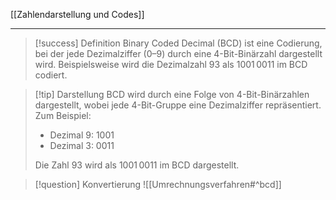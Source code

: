 [[Zahlendarstellung und Codes]]

---

> [!success] Definition
> Binary Coded Decimal (BCD) ist eine Codierung, bei der jede Dezimalziffer (0–9) durch eine 4-Bit-Binärzahl dargestellt wird. Beispielsweise wird die Dezimalzahl 93 als 1001 0011 im BCD codiert.

> [!tip] Darstellung
> BCD wird durch eine Folge von 4-Bit-Binärzahlen dargestellt, wobei jede 4-Bit-Gruppe eine Dezimalziffer repräsentiert. Zum Beispiel:
> - Dezimal 9: 1001
> - Dezimal 3: 0011
> 
> Die Zahl 93 wird als 1001 0011 im BCD dargestellt.

> [!question] Konvertierung
> ![[Umrechnungsverfahren#^bcd]]

